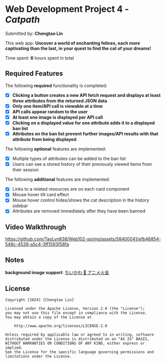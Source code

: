 # Web Development Project 4 - _Catpath_

Submitted by: **Chengtao Lin**

This web app: **Uncover a world of enchanting felines, each more captivating than the last, in your quest to find the cat of your dreams!**

Time spent: **6** hours spent in total

## Required Features

The following **required** functionality is completed:

- [x] **Clicking a button creates a new API fetch request and displays at least three attributes from the returned JSON data**
- [x] **Only one item/API call is viewable at a time**
- [x] **API calls appear random to the user**
- [x] **At least one image is displayed per API call**
- [x] **Clicking on a displayed value for one attribute adds it to a displayed ban list**
- [x] **Attributes on the ban list prevent further images/API results with that attribute from being displayed**

The following **optional** features are implemented:

- [x] Multiple types of attributes can be added to the ban list
- [x] Users can see a stored history of their previously viewed items from their session

The following **additional** features are implemented:

- [x] Links to a related resources are on each card component
- [x] Mouse hover tilt card effect
- [x] Mouse hover control hides/shows the cat description in the history sidebar
- [x] Attributes are removed immediately after they have been banned

## Video Walkthrough


https://github.com/TaoLyn838/Web102-spring/assets/58400041/efb46854-548c-4539-a5c4-3ff1593f58fa


## Notes

**background image support**: [ちいかわ 💫 アニメ火金](https://twitter.com/ngnchiikawa)

## License

    Copyright [2024] [Chengtao Lin]

    Licensed under the Apache License, Version 2.0 (the "License");
    you may not use this file except in compliance with the License.
    You may obtain a copy of the License at

        http://www.apache.org/licenses/LICENSE-2.0

    Unless required by applicable law or agreed to in writing, software
    distributed under the License is distributed on an "AS IS" BASIS,
    WITHOUT WARRANTIES OR CONDITIONS OF ANY KIND, either express or implied.
    See the License for the specific language governing permissions and
    limitations under the License.
